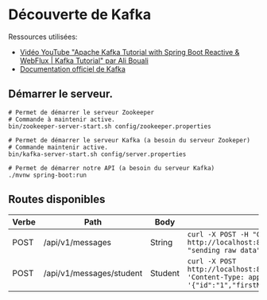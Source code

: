 # Découverte de Kafka

Ressources utilisées:
- [Vidéo YouTube "Apache Kafka Tutorial with Spring Boot Reactive & WebFlux | Kafka Tutorial" par Ali Bouali](https://www.youtube.com/watch?v=KQDTtvZMS9c)
- [Documentation officiel de Kafka](https://kafka.apache.org/documentation/#quickstart)

## Démarrer le serveur.

```shell
# Permet de démarrer le serveur Zookeeper
# Commande à maintenir active.
bin/zookeeper-server-start.sh config/zookeeper.properties

# Permet de démarrer le serveur Kafka (a besoin du serveur Zookeper)
# Commande maintenir active.
bin/kafka-server-start.sh config/server.properties

# Permet de démarrer notre API (a besoin du serveur Kafka)
./mvnw spring-boot:run
```

## Routes disponibles

| Verbe | Path                     | Body    | Curl Example                                                                                                 |
|-------|--------------------------|---------|--------------------------------------------------------------------------------------------------------------|
| POST  | /api/v1/messages         | String  | `curl -X POST -H "Content-Type: text/plain" http://localhost:8080/api/v1/messages --data "sending raw data"` |
| POST  | /api/v1/messages/student | Student | `curl -X POST http://localhost:8080/api/v1/messages/student -H 'Content-Type: application/json' -d '{"id":"1","firstName":"Hello","lastName":"World"}'`                                                                                                             |

